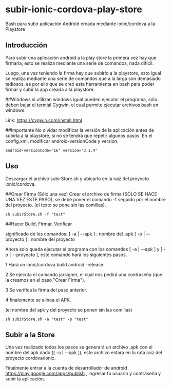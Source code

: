 # subir-ionic-cordova-play-store
Bash para subir aplicación Android creada mediante ionic/cordova a la Playstore 


## Introducción
Para subir una aplicación android a la play store la primera vez hay que firmarla, esto se realiza mediante una serie de comandos, nada difícil.

Luego, una vez teniendo la firma hay que subirlo a la playstore, esto igual se realiza mediante una serie de comandos que a la larga son demasiado tediosos, es por ello que se creó esta herramienta en bash para poder firmar y subir la app creada a la playstore.

##Windows
si utilizan windows igual pueden ejecutar el programa, sólo deben bajar el termial Cygwin, el cual permite ejecutar archivos bash en windows.

Link: https://cygwin.com/install.html



##Importante
No olvidar modificar la versión de la aplicación antes de subirla a la playstore, si no se tendrá que repetir algunos pasos.
En el config.xml, modificar android-versionCode y version.

```
android-versionCode="16" version="3.1.4"

```


## Uso
Descargar el archivo subirStore.sh y ubicarlo en la raiz del proyecto ionic/cordova.

##Crear Firma (Sólo una vez)
Crear el archivo de firma (SÓLO SE HACE UNA VEZ ESTE PASO), se debe poner el comando -f seguido por el nombre del proyecto. (el texto se pone sin las comillas).

```
sh subirStore.sh -f "test"

```
##Hacer Build, Firmar, Verificar

significado de los comandos:
[ -a | --apk ]      : nombre del .apk
[ -p | --proyecto ] : nombre del proyecto

Ahora solo queda ejecutar el programa con los comandos [ -a | --apk ] y [ -p | --proyecto ], este comando hará los siguientes pasos.

1 Hará un ionic/cordova build android -release.

2 Se ejecuta el comando jarsigner, el cual nos pedirá una contraseña (que la creamos en el paso "Crear Firma").

3 Se verifica la firma del paso anterior.

4 finalemente se alinea el APK.

(el nombre del apk y del proyecto se ponen sin las comillas)

```
sh subirStore.sh -a "test" -p "test"

```

## Subir a la Store
Una vez realizado todos los pasos se generará un archivo .apk con el nombre del apk dado ([ -a | --apk ]), este archivo estará en la ruta raiz del proyecto cordova/ionic.

Finalmente entrar a la cuenta de desarrollador de android https://play.google.com/apps/publish , ingresar tu usuario y contraseña y subir la aplicación.